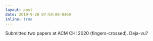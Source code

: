 ```yaml
---
layout: post
date: 2019-9-20 07:59:00-0400
inline: true
---
```


Submitted two papers at ACM CHI 2020 (fingers-crossed). Deja-vu?